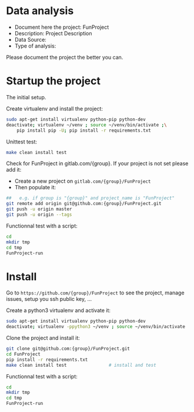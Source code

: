 # Data analysis
- Document here the project: FunProject
- Description: Project Description
- Data Source:
- Type of analysis:

Please document the project the better you can.

# Startup the project

The initial setup.

Create virtualenv and install the project:
```bash
sudo apt-get install virtualenv python-pip python-dev
deactivate; virtualenv ~/venv ; source ~/venv/bin/activate ;\
    pip install pip -U; pip install -r requirements.txt
```

Unittest test:
```bash
make clean install test
```

Check for FunProject in gitlab.com/{group}.
If your project is not set please add it:

- Create a new project on `gitlab.com/{group}/FunProject`
- Then populate it:

```bash
##   e.g. if group is "{group}" and project_name is "FunProject"
git remote add origin git@github.com:{group}/FunProject.git
git push -u origin master
git push -u origin --tags
```

Functionnal test with a script:

```bash
cd
mkdir tmp
cd tmp
FunProject-run
```

# Install

Go to `https://github.com/{group}/FunProject` to see the project, manage issues,
setup you ssh public key, ...

Create a python3 virtualenv and activate it:

```bash
sudo apt-get install virtualenv python-pip python-dev
deactivate; virtualenv -ppython3 ~/venv ; source ~/venv/bin/activate
```

Clone the project and install it:

```bash
git clone git@github.com:{group}/FunProject.git
cd FunProject
pip install -r requirements.txt
make clean install test                # install and test
```
Functionnal test with a script:

```bash
cd
mkdir tmp
cd tmp
FunProject-run
```
